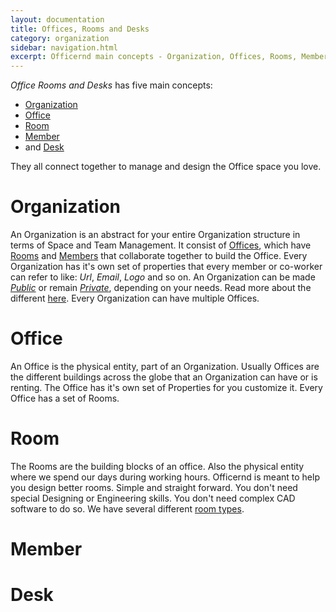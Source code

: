 ```yaml
---
layout: documentation
title: Offices, Rooms and Desks
category: organization
sidebar: navigation.html
excerpt: Officernd main concepts - Organization, Offices, Rooms, Members and Desks
---
```


_Office Rooms and Desks_ has five main concepts:

* [Organization](#Organization)
* [Office](#Office)
* [Room](#Room)
* [Member](#Member)
* and [Desk](#Desk)

They all connect together to manage and design the Office space you love.

# <a name="Organization"></a>Organization
 
An Organization is an abstract for your entire Organization structure in terms of Space and Team Management. 
It consist of [Offices](#Office), which have [Rooms](#Room) and [Members](#Member) that collaborate together to build the Office.
Every Organization has it's own set of properties that every member or co-worker can refer to like: _Url_, _Email_, _Logo_ and so on.
An Organization can be made [_Public_](/access-management.html#Public) or remain [_Private_](/access-management.html#Private), depending on your needs. Read more about the different [here](/access-management.html).
Every Organization can have multiple Offices.

# <a name="Office"></a>Office

An Office is the physical entity, part of an Organization. Usually Offices are the different buildings across the globe that an Organization can have or is renting. The Office has it's own set of Properties for you customize it.
Every Office has a set of Rooms.

# <a name="Room"></a>Room

The Rooms are the building blocks of an office. Also the physical entity where we spend our days during working hours. Officernd is meant to help you design better rooms. Simple and straight forward. You don't need special Designing or Engineering skills. You don't need complex CAD software to do so.
We have several different [room types](/room-types.html).

# <a name="Member"></a>Member

# <a name="Desk"></a>Desk


